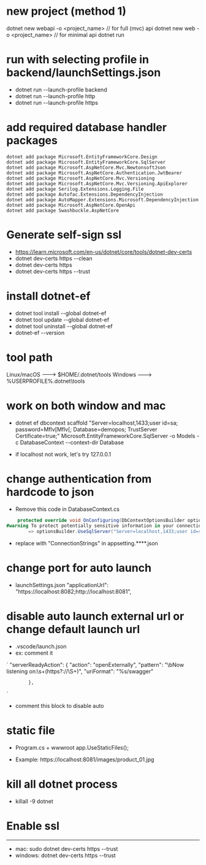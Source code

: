 # new project (method 1)

dotnet new webapi -o <project_name> // for full (mvc) api
dotnet new web -o <project_name> // for minimal api
dotnet run

# run with selecting profile in backend/launchSettings.json

- dotnet run --launch-profile backend
- dotnet run --launch-profile http
- dotnet run --launch-profile https

# add required database handler packages

```
dotnet add package Microsoft.EntityFrameworkCore.Design
dotnet add package Microsoft.EntityFrameworkCore.SqlServer
dotnet add package Microsoft.AspNetCore.Mvc.NewtonsoftJson
dotnet add package Microsoft.AspNetCore.Authentication.JwtBearer
dotnet add package Microsoft.AspNetCore.Mvc.Versioning
dotnet add package Microsoft.AspNetCore.Mvc.Versioning.ApiExplorer
dotnet add package Serilog.Extensions.Logging.File
dotnet add package Autofac.Extensions.DependencyInjection
dotnet add package AutoMapper.Extensions.Microsoft.DependencyInjection
dotnet add package Microsoft.AspNetCore.OpenApi
dotnet add package Swashbuckle.AspNetCore
```

# Generate self-sign ssl

- https://learn.microsoft.com/en-us/dotnet/core/tools/dotnet-dev-certs
- dotnet dev-certs https --clean
- dotnet dev-certs https
- dotnet dev-certs https --trust

# install dotnet-ef

- dotnet tool install --global dotnet-ef
- dotnet tool update --global dotnet-ef
- dotnet tool uninstall --global dotnet-ef
- dotnet-ef --version

# tool path

Linux/macOS ---> $HOME/.dotnet/tools
Windows ---> %USERPROFILE%\.dotnet\tools

# work on both window and mac

- dotnet ef dbcontext scaffold "Server=localhost,1433;user id=sa; password=Mflv[Mflv[; Database=demopos; TrustServer Certificate=true;" Microsoft.EntityFrameworkCore.SqlServer -o Models -c DatabaseContext --context-dir Database

- if localhost not work, let's try 127.0.0.1

# change authentication from hardcode to json

- Remove this code in DatabaseContext.cs

```cs
    protected override void OnConfiguring(DbContextOptionsBuilder optionsBuilder)
#warning To protect potentially sensitive information in your connection string, you should move it out of source code. You can avoid scaffolding the connection string by using the Name= syntax to read it from configuration - see https://go.microsoft.com/fwlink/?linkid=2131148. For more guidance on storing connection strings, see http://go.microsoft.com/fwlink/?LinkId=723263.
        => optionsBuilder.UseSqlServer("Server=localhost,1433;user id=sa; password=Mflv[Mflv[; Database=demopos; Trust Server Certificate=true;");
```

- replace with "ConnectionStrings" in appsetting.\*\*\*\*.json

# change port for auto launch

- launchSettings.json
  "applicationUrl": "https://localhost:8082;http://localhost:8081",

# disable auto launch external url or change default launch url

- .vscode/launch.json
- ex: comment it

`
"serverReadyAction": {
"action": "openExternally",
"pattern": "\\bNow listening on:\\s+(https?://\\S+)",
"uriFormat": "%s/swagger"

            },

`

- comment this block to disable auto

# static file

- Program.cs + wwwroot
  app.UseStaticFiles();

- Example: https://localhost:8081/images/product_01.jpg

# kill all dotnet process

- killall -9 dotnet

# Enable ssl

---

- mac: sudo dotnet dev-certs https --trust
- windows: dotnet dev-certs https --trust
